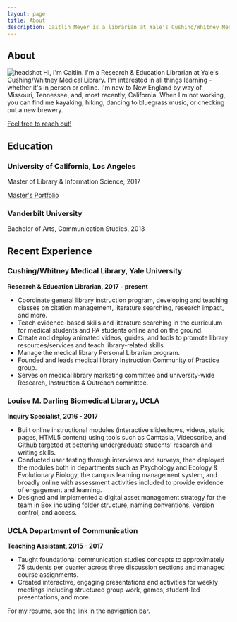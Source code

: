 ```yaml
---
layout: page
title: About
description: Caitlin Meyer is a librarian at Yale's Cushing/Whitney Medical Library.
---
```

## About
![headshot](http://caitlinmeyer.github.io/library-blog/img/headshot.png) Hi, I'm Caitlin. I'm a Research & Education Librarian at Yale's Cushing/Whitney Medical Library. I'm interested in all things learning - whether it's in person or online. I'm new to New England by way of Missouri, Tennessee, and, most recently, California. When I'm not working, you can find me kayaking, hiking, dancing to bluegrass music, or checking out a new brewery.

[Feel free to reach out!](mailto:caitlin.e.meyer@gmail.com) 

## Education

### University of California, Los Angeles
Master of Library & Information Science, 2017

[Master's Portfolio](https://caitlinmeyer.github.io/library-blog/docs/masters-portfolio.pdf)

### Vanderbilt University
Bachelor of Arts, Communication Studies, 2013

## Recent Experience

### Cushing/Whitney Medical Library, Yale University 
**Research & Education Librarian, 2017 - present**
- Coordinate general library instruction program, developing and teaching classes on citation management, literature searching, research impact, and more.
- Teach evidence-based skills and literature searching in the curriculum for medical students and PA students online and on the ground.
- Create and deploy animated videos, guides, and tools to promote library resources/services and teach library-related skills.
- Manage the medical library Personal Librarian program.
- Founded and leads medical library Instruction Community of Practice group.
- Serves on medical library marketing committee and university-wide Research, Instruction & Outreach committee.

### Louise M. Darling Biomedical Library, UCLA
**Inquiry Specialist, 2016 - 2017**
- Built online instructional modules (interactive slideshows, videos, static pages, HTML5
content) using tools such as Camtasia, Videoscribe, and Github targeted at bettering
undergraduate students’ research and writing skills.
- Conducted user testing through interviews and surveys, then deployed the modules both in
departments such as Psychology and Ecology & Evolutionary Biology, the campus learning
management system, and broadly online with assessment activities included to provide
evidence of engagement and learning.
- Designed and implemented a digital asset management strategy for the team in Box
including folder structure, naming conventions, version control, and access.


### UCLA Department of Communication
**Teaching Assistant, 2015 - 2017**
- Taught foundational communication studies concepts to approximately 75 students
per quarter across three discussion sections and managed course assignments.
- Created interactive, engaging presentations and activities for weekly meetings including
structured group work, games, student-led presentations, and more.

For my resume, see the link in the navigation bar.






